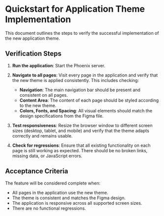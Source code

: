 # Quickstart for Application Theme Implementation

This document outlines the steps to verify the successful implementation of the new application theme.

## Verification Steps

1.  **Run the application**: Start the Phoenix server.

2.  **Navigate to all pages**: Visit every page in the application and verify that the new theme is applied consistently. This includes checking:
    *   **Navigation**: The main navigation bar should be present and consistent on all pages.
    *   **Content Area**: The content of each page should be styled according to the new theme.
    *   **Colors, Fonts, and Spacing**: All visual elements should match the design specifications from the Figma file.

3.  **Test responsiveness**: Resize the browser window to different screen sizes (desktop, tablet, and mobile) and verify that the theme adapts correctly and remains usable.

4.  **Check for regressions**: Ensure that all existing functionality on each page is still working as expected. There should be no broken links, missing data, or JavaScript errors.

## Acceptance Criteria

The feature will be considered complete when:

*   All pages in the application use the new theme.
*   The theme is consistent and matches the Figma design.
*   The application is responsive across all supported screen sizes.
*   There are no functional regressions.
